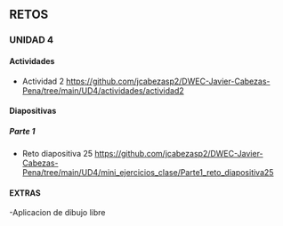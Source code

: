## RETOS
### UNIDAD 4

#### Actividades
- Actividad 2
    https://github.com/jcabezasp2/DWEC-Javier-Cabezas-Pena/tree/main/UD4/actividades/actividad2

#### Diapositivas
##### Parte 1
- Reto diapositiva 25
    https://github.com/jcabezasp2/DWEC-Javier-Cabezas-Pena/tree/main/UD4/mini_ejercicios_clase/Parte1_reto_diapositiva25


#### EXTRAS

 -Aplicacion de dibujo libre
 